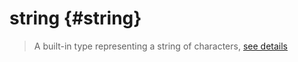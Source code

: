 # string {#string}  
> A built-in type representing a string of characters, [see details](https://www.lua.org/pil/2.4.html)  

